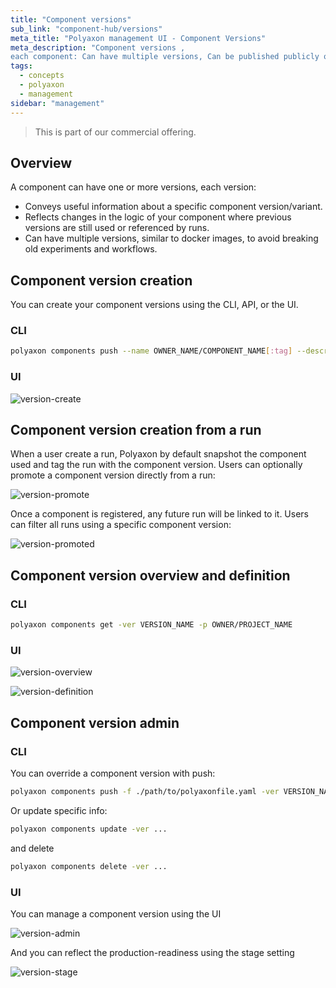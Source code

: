 ```yaml
---
title: "Component versions"
sub_link: "component-hub/versions"
meta_title: "Polyaxon management UI - Component Versions"
meta_description: "Component versions ,
each component: Can have multiple versions, Can be published publicly or privately within your organization, Can define team level permissions."
tags:
  - concepts
  - polyaxon
  - management
sidebar: "management"
---
```


<blockquote class="commercial">This is part of our commercial offering.</blockquote>

## Overview

A component can have one or more versions, each version:
 * Conveys useful information about a specific component version/variant.
 * Reflects changes in the logic of your component where previous versions are still used or referenced by runs.
 * Can have multiple versions, similar to docker images, to avoid breaking old experiments and workflows.

## Component version creation

You can create your component versions using the CLI, API, or the UI.

### CLI

```bash
polyaxon components push --name OWNER_NAME/COMPONENT_NAME[:tag] --description ... --tags tag1,tag2,... -f path/to/polyaxonfile.yaml 
```

### UI

![version-create](../../../../content/images/dashboard/hub/version-create.png)

## Component version creation from a run

When a user create a run, Polyaxon by default snapshot the component used and tag the run with the component version. Users can optionally promote a component version directly from a run:

![version-promote](../../../../content/images/dashboard/hub/version-promote.png)

Once a component is registered, any future run will be linked to it. Users can filter all runs using a specific component version:

![version-promoted](../../../../content/images/dashboard/hub/version-promoted.png)

## Component version overview and definition

### CLI

```bash
polyaxon components get -ver VERSION_NAME -p OWNER/PROJECT_NAME
```

### UI

![version-overview](../../../../content/images/dashboard/hub/version-overview.png)



![version-definition](../../../../content/images/dashboard/hub/version-definition.png)

## Component version admin

### CLI

You can override a component version with push:

```bash
polyaxon components push -f ./path/to/polyaxonfile.yaml -ver VERSION_NAME ...
```

Or update specific info:

```bash
polyaxon components update -ver ...
```

and delete  

```bash
polyaxon components delete -ver ...
```

### UI

You can manage a component version using the UI

![version-admin](../../../../content/images/dashboard/hub/version-admin.png)

And you can reflect the production-readiness using the stage setting

![version-stage](../../../../content/images/dashboard/hub/version-stage.png)
